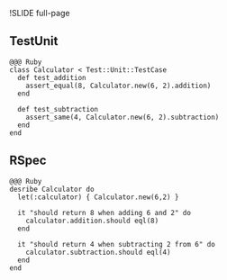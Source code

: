 !SLIDE full-page
## TestUnit ##

    @@@ Ruby
    class Calculator < Test::Unit::TestCase
      def test_addition
        assert_equal(8, Calculator.new(6, 2).addition)
      end
      
      def test_subtraction
        assert_same(4, Calculator.new(6, 2).subtraction)
      end
    end
    
## RSpec ##

    @@@ Ruby
    desribe Calculator do
      let(:calculator) { Calculator.new(6,2) }
      
      it "should return 8 when adding 6 and 2" do
        calculator.addition.should eql(8)
      end
  
      it "should return 4 when subtracting 2 from 6" do
        calculator.subtraction.should eql(4)
      end
    end